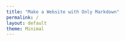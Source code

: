 ```yaml
---
title: "Make a Website with Only Markdown"
permalink: /
layout: default
theme: Minimal
---
```

